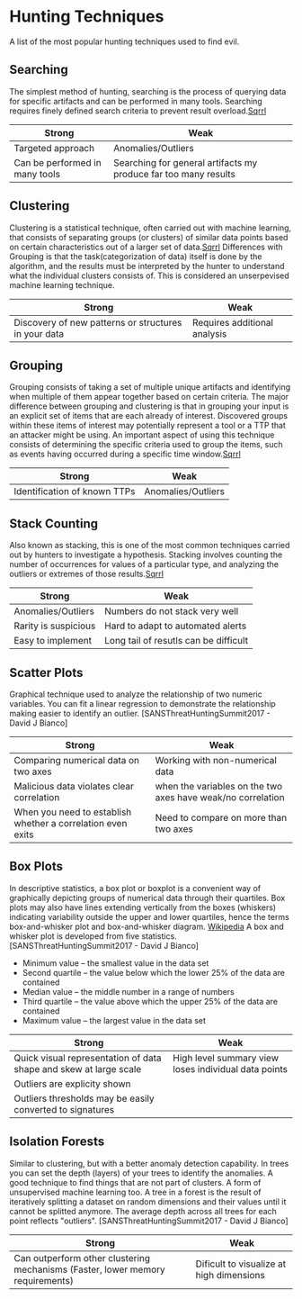 # Hunting Techniques
A list of the most popular hunting techniques used to find evil.


## Searching
The simplest method of hunting, searching is the process of querying data for specific artifacts and
can be performed in many tools. Searching requires finely defined search criteria to prevent result
overload.[Sqrrl](https://sqrrl.com/media/Common-Techniques-for-Hunting.pdf)

| Strong | Weak |
|--------|---------|
| Targeted approach | Anomalies/Outliers | 
| Can be performed in many tools | Searching for general artifacts my produce far too many results |


## Clustering
Clustering is a statistical technique, often carried out with machine learning, that consists of
separating groups (or clusters) of similar data points based on certain characteristics out of a larger
set of data.[Sqrrl](https://sqrrl.com/media/Common-Techniques-for-Hunting.pdf) 
Differences with Grouping is that the task(categorization of data) itself is done by the algorithm, and the results must be interpreted by the hunter to understand what the individual clusters consists of. This is considered an unserpevised machine learning technique.

| Strong | Weak |
|--------|---------|
| Discovery of new patterns or structures in your data | Requires additional analysis | 


## Grouping
Grouping consists of taking a set of multiple unique artifacts and identifying when multiple of them
appear together based on certain criteria. The major difference between grouping and clustering is
that in grouping your input is an explicit set of items that are each already of interest. Discovered
groups within these items of interest may potentially represent a tool or a TTP that an attacker
might be using. An important aspect of using this technique consists of determining the specific
criteria used to group the items, such as events having occurred during a specific time window.[Sqrrl](https://sqrrl.com/media/Common-Techniques-for-Hunting.pdf)

| Strong | Weak |
|--------|---------|
| Identification of known TTPs | Anomalies/Outliers | 
 

## Stack Counting
Also known as stacking, this is one of the most common techniques carried out by hunters to
investigate a hypothesis. Stacking involves counting the number of occurrences for values of a
particular type, and analyzing the outliers or extremes of those results.[Sqrrl](https://sqrrl.com/media/Common-Techniques-for-Hunting.pdf)

| Strong | Weak |
|--------|---------|
| Anomalies/Outliers | Numbers do not stack very well |
| Rarity is suspicious | Hard to adapt to automated alerts |
| Easy to implement | Long tail of resutls can be difficult |


## Scatter Plots
Graphical technique used to analyze the relationship of two numeric variables. You can fit a linear regression to demonstrate the relationship making easier to identify an outlier. [SANSThreatHuntingSummit2017 - David J Bianco]

| Strong | Weak |
|--------|---------|
| Comparing numerical data on two axes | Working with non-numerical data |
| Malicious data violates clear correlation | when the variables on the two axes have weak/no correlation |
| When you need to establish whether a correlation even exits | Need to compare on more than two axes |


## Box Plots
In descriptive statistics, a box plot or boxplot is a convenient way of graphically depicting groups of numerical data through their quartiles. Box plots may also have lines extending vertically from the boxes (whiskers) indicating variability outside the upper and lower quartiles, hence the terms box-and-whisker plot and box-and-whisker diagram. [Wikipedia](https://en.wikipedia.org/wiki/Box_plot)
A box and whisker plot is developed from five statistics. [SANSThreatHuntingSummit2017 - David J Bianco]

* Minimum value – the smallest value in the data set
* Second quartile – the value below which the lower 25% of the data are contained
* Median value – the middle number in a range of numbers
* Third quartile – the value above which the upper 25% of the data are contained
* Maximum value – the largest value in the data set

| Strong | Weak |
|--------|---------|
| Quick visual representation of data shape and skew at large scale | High level summary view loses individual data points |
| Outliers are explicity shown |  |
| Outliers thresholds may be easily converted to signatures |  |


## Isolation Forests
Similar to clustering, but with a better anomaly detection capability. In trees you can set the depth (layers) of your trees to identify the anomalies. A good technique to find things that are not part of clusters. A form of unsupervised machine learning too. A tree in a forest is the result of iteratively splitting a dataset on random dimensions and their values until it cannot be splitted anymore. The average depth across all trees for each point reflects "outliers". [SANSThreatHuntingSummit2017 - David J Bianco]

| Strong | Weak |
|--------|---------|
| Can outperform other clustering mechanisms (Faster, lower memory requirements) | Dificult to visualize at high dimensions |


